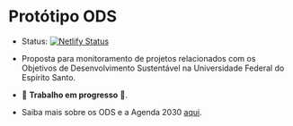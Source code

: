 # Protótipo ODS

- Status: [![Netlify Status](https://api.netlify.com/api/v1/badges/ea6e22ef-a485-4099-9f31-b6d9bb0730f9/deploy-status)](https://app.netlify.com/sites/ods-ufes/deploys)

- Proposta para monitoramento de projetos relacionados com os Objetivos de Desenvolvimento Sustentável na Universidade Federal do Espírito Santo.

- :construction: **Trabalho em progresso** :construction:.

- Saiba mais sobre os ODS e a Agenda 2030 [aqui](http://www.agenda2030.com.br/).
